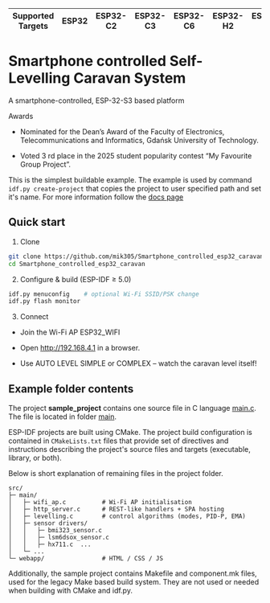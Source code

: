 | Supported Targets | ESP32 | ESP32-C2 | ESP32-C3 | ESP32-C6 | ESP32-H2 | ESP32-P4 | ESP32-S2 | ESP32-S3 |
| ----------------- | ----- | -------- | -------- | -------- | -------- | -------- | -------- | -------- |

# Smartphone controlled Self-Levelling Caravan System

A smartphone-controlled, ESP-32-S3 based platform

Awards

- Nominated for the Dean’s Award of the Faculty of Electronics, Telecommunications and Informatics, Gdańsk University of Technology.

- Voted 3 rd place in the 2025 student popularity contest “My Favourite Group Project”.



This is the simplest buildable example. The example is used by command `idf.py create-project`
that copies the project to user specified path and set it's name. For more information follow the [docs page](https://docs.espressif.com/projects/esp-idf/en/latest/api-guides/build-system.html#start-a-new-project)



## Quick start 
1. Clone
````bash
git clone https://github.com/mik305/Smartphone_controlled_esp32_caravan
cd Smartphone_controlled_esp32_caravan
````
2. Configure & build (ESP-IDF ≥ 5.0)

````bash
idf.py menuconfig    # optional Wi-Fi SSID/PSK change
idf.py flash monitor
````
3. Connect

- Join the Wi-Fi AP ESP32_WIFI

- Open http://192.168.4.1 in a browser.

- Use AUTO LEVEL SIMPLE or COMPLEX – watch the caravan level itself!





## Example folder contents

The project **sample_project** contains one source file in C language [main.c](main/main.c). The file is located in folder [main](main).

ESP-IDF projects are built using CMake. The project build configuration is contained in `CMakeLists.txt`
files that provide set of directives and instructions describing the project's source files and targets
(executable, library, or both). 

Below is short explanation of remaining files in the project folder.

```
src/
├─ main/
│   ├─ wifi_ap.c          # Wi-Fi AP initialisation
│   ├─ http_server.c      # REST-like handlers + SPA hosting
│   ├─ levelling.c        # control algorithms (modes, PID-P, EMA)
│   ├─ sensor drivers/
│   │   ├─ bmi323_sensor.c
│   │   ├─ lsm6dsox_sensor.c
│   │   ├─ hx711.c  ...
│   └─ ...
└─ webapp/                # HTML / CSS / JS
```
Additionally, the sample project contains Makefile and component.mk files, used for the legacy Make based build system. 
They are not used or needed when building with CMake and idf.py.
